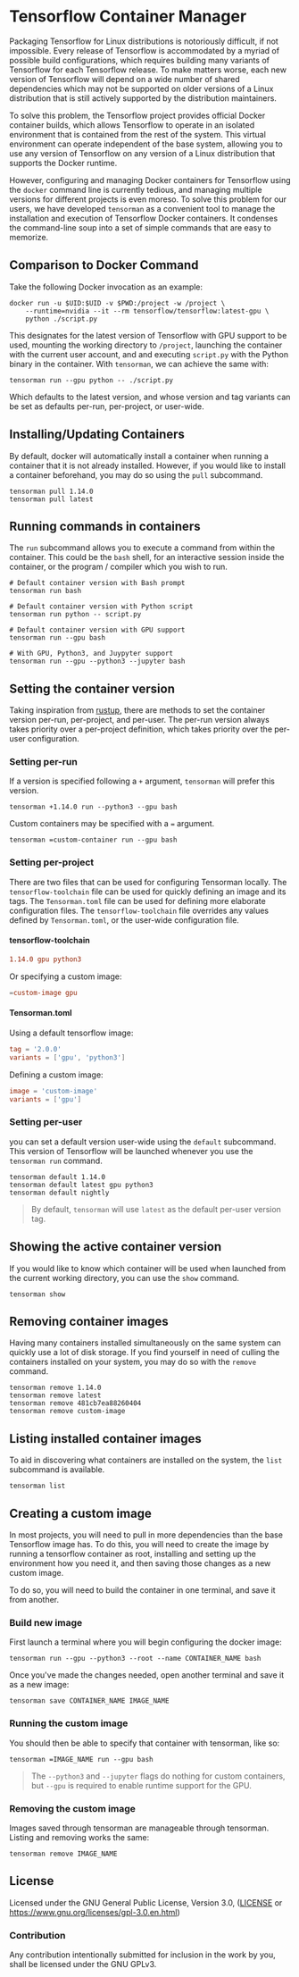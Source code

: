 # Tensorflow Container Manager

Packaging Tensorflow for Linux distributions is notoriously difficult, if not impossible. Every release of Tensorflow is accommodated by a myriad of possible build configurations, which requires building many variants of Tensorflow for each Tensorflow release. To make matters worse, each new version of Tensorflow will depend on a wide number of shared dependencies which may not be supported on older versions of a Linux distribution that is still actively supported by the distribution maintainers.

To solve this problem, the Tensorflow project provides official Docker container builds, which allows Tensorflow to operate in an isolated environment that is contained from the rest of the system. This virtual environment can operate independent of the base system, allowing you to use any version of Tensorflow on any version of a Linux distribution that supports the Docker runtime.

However, configuring and managing Docker containers for Tensorflow using the `docker` command line is currently tedious, and managing multiple versions for different projects is even moreso. To solve this problem for our users, we have developed `tensorman` as a convenient tool to manage the installation and execution of Tensorflow Docker containers. It condenses the command-line soup into a set of simple commands that are easy to memorize.

## Comparison to Docker Command

Take the following Docker invocation as an example:

```
docker run -u $UID:$UID -v $PWD:/project -w /project \
    --runtime=nvidia --it --rm tensorflow/tensorflow:latest-gpu \
    python ./script.py
```

This designates for the latest version of Tensorflow with GPU support to be used, mounting the working directory to `/project`, launching the container with the current user account, and and executing `script.py` with the Python binary in the container. With `tensorman`, we can achieve the same with:

```
tensorman run --gpu python -- ./script.py
```

Which defaults to the latest version, and whose version and tag variants can be set as defaults per-run, per-project, or user-wide.

## Installing/Updating Containers

By default, docker will automatically install a container when running a container that it is not already installed. However, if you would like to install a container beforehand, you may do so using the `pull` subcommand.

```
tensorman pull 1.14.0
tensorman pull latest
```

## Running commands in containers

The `run` subcommand allows you to execute a command from within the container. This could be the `bash` shell, for an interactive session inside the container, or the program / compiler which you wish to run.

```
# Default container version with Bash prompt
tensorman run bash

# Default container version with Python script
tensorman run python -- script.py

# Default container version with GPU support
tensorman run --gpu bash

# With GPU, Python3, and Juypyter support
tensorman run --gpu --python3 --jupyter bash
```

## Setting the container version

Taking inspiration from [rustup], there are methods to set the container version per-run, per-project, and per-user. The per-run version always takes priority over a per-project definition, which takes priority over the per-user configuration.

[rustup]: https://rustup.rs

### Setting per-run

If a version is specified following a `+` argument, `tensorman` will prefer this version.

```
tensorman +1.14.0 run --python3 --gpu bash
```

Custom containers may be specified with a `=` argument.

```
tensorman =custom-container run --gpu bash
```

### Setting per-project

There are two files that can be used for configuring Tensorman locally. The `tensorflow-toolchain` file can be used for quickly defining an image and its tags. The `Tensorman.toml` file can be used for defining more elaborate configuration files. The `tensorflow-toolchain` file overrides any values defined by `Tensorman.toml`, or the user-wide configuration file.

#### tensorflow-toolchain

```toml
1.14.0 gpu python3
```

Or specifying a custom image:

```toml
=custom-image gpu
```

#### Tensorman.toml

Using a default tensorflow image:

```toml
tag = '2.0.0'
variants = ['gpu', 'python3']
```

Defining a custom image:

```toml
image = 'custom-image'
variants = ['gpu']
```

### Setting per-user

you can set a default version user-wide using the `default` subcommand. This version of Tensorflow will be launched whenever you use the `tensorman run` command.

```
tensorman default 1.14.0
tensorman default latest gpu python3
tensorman default nightly
```

> By default, `tensorman` will use `latest` as the default per-user version tag.

## Showing the active container version

If you would like to know which container will be used when launched from the current working directory, you can use the `show` command.

```
tensorman show
```

## Removing container images

Having many containers installed simultaneously on the same system can quickly use a lot of disk storage. If you find yourself in need of culling the containers installed on your system, you may do so with the `remove` command.

```
tensorman remove 1.14.0
tensorman remove latest
tensorman remove 481cb7ea88260404
tensorman remove custom-image
```

## Listing installed container images

To aid in discovering what containers are installed on the system, the `list` subcommand is available.

```
tensorman list
```

## Creating a custom image

In most projects, you will need to pull in more dependencies than the base Tensorflow image has. To do this, you will need to create the image by running a tensorflow container as root, installing and setting up the environment how you need it, and then saving those changes as a new custom image.

To do so, you will need to build the container in one terminal, and save it from another.

### Build new image

First launch a terminal where you will begin configuring the docker image:

```
tensorman run --gpu --python3 --root --name CONTAINER_NAME bash
```

Once you've made the changes needed, open another terminal and save it as a new image:

```
tensorman save CONTAINER_NAME IMAGE_NAME
```

### Running the custom image

You should then be able to specify that container with tensorman, like so:

```
tensorman =IMAGE_NAME run --gpu bash
```

> The `--python3` and `--jupyter` flags do nothing for custom containers, but `--gpu` is required to enable runtime support for the GPU.

### Removing the custom image

Images saved through tensorman are manageable through tensorman. Listing and removing works the same:

```
tensorman remove IMAGE_NAME
```

## License

Licensed under the GNU General Public License, Version 3.0, ([LICENSE](LICENSE) or https://www.gnu.org/licenses/gpl-3.0.en.html)

### Contribution

Any contribution intentionally submitted for inclusion in the work by you, shall be licensed under the GNU GPLv3.

